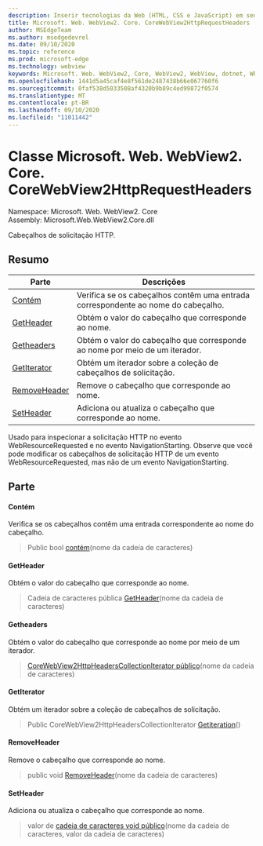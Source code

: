 ```yaml
---
description: Inserir tecnologias da Web (HTML, CSS e JavaScript) em seus aplicativos nativos com o controle WebView2 do Microsoft Edge
title: Microsoft. Web. WebView2. Core. CoreWebView2HttpRequestHeaders
author: MSEdgeTeam
ms.author: msedgedevrel
ms.date: 09/10/2020
ms.topic: reference
ms.prod: microsoft-edge
ms.technology: webview
keywords: Microsoft. Web. WebView2, Core, WebView2, WebView, dotnet, WPF, WinForms, app, Edge, CoreWebView2, CoreWebView2Controller, controle do navegador, Edge HTML, Microsoft. Web. WebView2. Core. CoreWebView2HttpRequestHeaders
ms.openlocfilehash: 1441d5a45caf4e8f561de2487438b66e067760f6
ms.sourcegitcommit: 0faf538d5033508af4320b9b89c4ed99872f0574
ms.translationtype: MT
ms.contentlocale: pt-BR
ms.lasthandoff: 09/10/2020
ms.locfileid: "11011442"
---
```

# Classe Microsoft. Web. WebView2. Core. CoreWebView2HttpRequestHeaders 

Namespace: Microsoft. Web. WebView2. Core \
Assembly: Microsoft.Web.WebView2.Core.dll

Cabeçalhos de solicitação HTTP.

## Resumo

 Parte                        | Descrições
--------------------------------|---------------------------------------------
[Contém](#contains) | Verifica se os cabeçalhos contêm uma entrada correspondente ao nome do cabeçalho.
[GetHeader](#getheader) | Obtém o valor do cabeçalho que corresponde ao nome.
[Getheaders](#getheaders) | Obtém o valor do cabeçalho que corresponde ao nome por meio de um iterador.
[GetIterator](#getiterator) | Obtém um iterador sobre a coleção de cabeçalhos de solicitação.
[RemoveHeader](#removeheader) | Remove o cabeçalho que corresponde ao nome.
[SetHeader](#setheader) | Adiciona ou atualiza o cabeçalho que corresponde ao nome.

Usado para inspecionar a solicitação HTTP no evento WebResourceRequested e no evento NavigationStarting. Observe que você pode modificar os cabeçalhos de solicitação HTTP de um evento WebResourceRequested, mas não de um evento NavigationStarting.

## Parte

#### Contém 

Verifica se os cabeçalhos contêm uma entrada correspondente ao nome do cabeçalho.

> Public bool [contém](#contains)(nome da cadeia de caracteres)

#### GetHeader 

Obtém o valor do cabeçalho que corresponde ao nome.

> Cadeia de caracteres pública [GetHeader](#getheader)(nome da cadeia de caracteres)

#### Getheaders 

Obtém o valor do cabeçalho que corresponde ao nome por meio de um iterador.

> [CoreWebView2HttpHeadersCollectionIterator público](#getheaders)(nome da cadeia de caracteres)

#### GetIterator 

Obtém um iterador sobre a coleção de cabeçalhos de solicitação.

> Public CoreWebView2HttpHeadersCollectionIterator [Getiteration](#getiterator)()

#### RemoveHeader 

Remove o cabeçalho que corresponde ao nome.

> public void [RemoveHeader](#removeheader)(nome da cadeia de caracteres)

#### SetHeader 

Adiciona ou atualiza o cabeçalho que corresponde ao nome.

> valor de [cadeia de caracteres void público](#setheader)(nome da cadeia de caracteres, valor da cadeia de caracteres)

